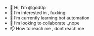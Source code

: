 - 👋 Hi, I’m @god0p
- 👀 I’m interested in , fuxking
- 🌱 I’m currently learning bot automation 
- 💞️ I’m looking to collaborate ,,nope
- 📫 How to reach me , dont reach me

<!---
god0p/god0p is a ✨ special ✨ repository because its `README.md` (this file) appears on your GitHub profile.
You can click the Preview link to take a look at your changes.
--->
